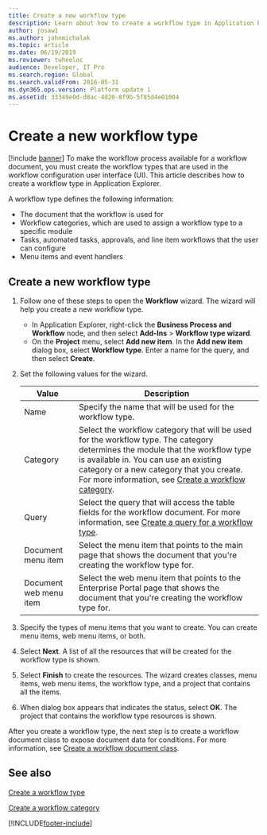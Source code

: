 ```yaml
---
title: Create a new workflow type
description: Learn about how to create a workflow type in Application Explorer, including a table that defines various values.
author: josaw1
ms.author: johnmichalak
ms.topic: article
ms.date: 06/19/2019
ms.reviewer: twheeloc
audience: Developer, IT Pro
ms.search.region: Global
ms.search.validFrom: 2016-05-31
ms.dyn365.ops.version: Platform update 1
ms.assetid: 33349e0d-d8ac-4d20-8f9b-5f85d4e01004
---
```


# Create a new workflow type

[!include [banner](../../../finance/includes/banner.md)]
To make the workflow process available for a workflow document, you must create the workflow types that are used in the workflow configuration user interface (UI). This article describes how to create a workflow type in Application Explorer.

A workflow type defines the following information:

- The document that the workflow is used for
- Workflow categories, which are used to assign a workflow type to a specific module
- Tasks, automated tasks, approvals, and line item workflows that the user can configure
- Menu items and event handlers

## Create a new workflow type

1. Follow one of these steps to open the **Workflow** wizard. The wizard will help you create a new workflow type.

    + In Application Explorer, right-click the **Business Process and Workflow** node, and then select **Add-Ins** \> **Workflow type wizard**.
    + On the **Project** menu, select **Add new item**. In the **Add new item** dialog box, select **Workflow type**. Enter a name for the query, and then select **Create**.

2. Set the following values for the wizard.

    | Value | Description |
    |---|---|
    | Name | Specify the name that will be used for the workflow type. |
    | Category | Select the workflow category that will be used for the workflow type. The category determines the module that the workflow type is available in. You can use an existing category or a new category that you create. For more information, see [Create a workflow category](workflow-type-category.md). |
    | Query | Select the query that will access the table fields for the workflow document. For more information, see [Create a query for a workflow type](workflow-type-query.md). |
    | Document menu item | Select the menu item that points to the main page that shows the document that you're creating the workflow type for. |
    | Document web menu item | Select the web menu item that points to the Enterprise Portal page that shows the document that you're creating the workflow type for. |

3. Specify the types of menu items that you want to create. You can create menu items, web menu items, or both.
4. Select **Next**. A list of all the resources that will be created for the workflow type is shown.
5. Select **Finish** to create the resources. The wizard creates classes, menu items, web menu items, the workflow type, and a project that contains all the items.
6. When dialog box appears that indicates the status, select **OK**. The project that contains the workflow type resources is shown.

After you create a workflow type, the next step is to create a workflow document class to expose document data for conditions. For more information, see [Create a workflow document class](workflow-type-document-create.md).

## See also

[Create a workflow type](workflow-type-create.md)

[Create a workflow category](workflow-type-category.md)


[!INCLUDE[footer-include](../../../includes/footer-banner.md)]
